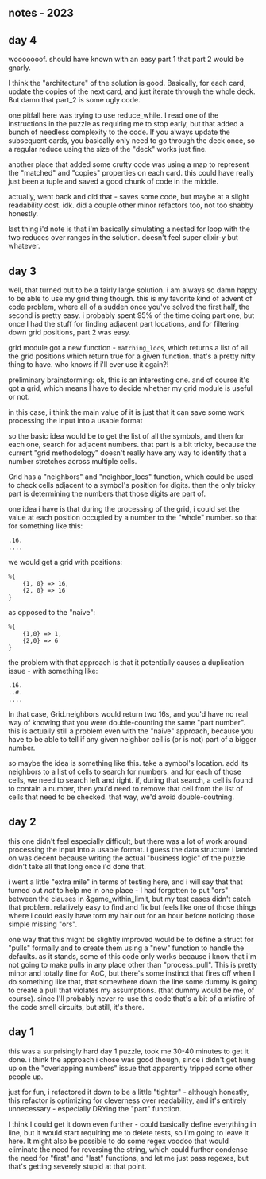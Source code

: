## notes - 2023

## day 4
wooooooof. should have known with an easy part 1 that part 2 would be gnarly.

I think the "architecture" of the solution is good. Basically, for each card, update the copies of the next card, and just iterate through the whole deck. But damn that part_2 is some ugly code.

one pitfall here was trying to use reduce_while. I read one of the instructions in the puzzle as requiring me to stop early, but that added a bunch of needless complexity to the code. If you always update the subsequent cards, you basically only need to go through the deck once, so a regular reduce using the size of the "deck" works just fine.

another place that added some crufty code was using a map to represent the "matched" and "copies" properties on each card. this could have really just been a tuple and saved a good chunk of code in the middle.

actually, went back and did that - saves some code, but maybe at a slight readability cost. idk. did a couple other minor refactors too, not too shabby honestly.

last thing i'd note is that i'm basically simulating a nested for loop with the two reduces over ranges in the solution. doesn't feel super elixir-y but whatever.


## day 3

well, that turned out to be a fairly large solution. i am always so damn happy to be able to use my grid thing though. this is my favorite kind of advent of code problem, where all of a sudden once you've solved the first half, the second is pretty easy. i probably spent 95% of the time doing part one, but once I had the stuff for finding adjacent part locations, and for filtering down grid positions, part 2 was easy.

grid module got a new function - `matching_locs`, which returns a list of all the grid positions which return true for a given function. that's a pretty nifty thing to have. who knows if i'll ever use it again?!

preliminary brainstorming:
ok, this is an interesting one. and of course it's got a grid, which means I have to decide whether my grid module is useful or not.

in this case, i think the main value of it is just that it can save some work processing the input into a usable format

so the basic idea would be to get the list of all the symbols, and then for each one, search for adjacent numbers. that part is a bit tricky, because the current "grid methodology" doesn't really have any way to identify that a number stretches across multiple cells.

Grid has a "neighbors" and "neighbor_locs" function, which could be used to check cells adjacent to a symbol's position for digits. then the only tricky part is determining the numbers that those digits are part of.

one idea i have is that during the processing of the grid, i could set the value at each position occupied by a number to the "whole" number. so that for something like this:

```
.16.
....
```

we would get a grid with positions:
```
%{
    {1, 0} => 16,
    {2, 0} => 16
}
```

as opposed to the "naive":
```
%{
    {1,0} => 1,
    {2,0} => 6
}
```

the problem with that approach is that it potentially causes a duplication issue - with something like:

```
.16.
..#.
....
```
In that case, Grid.neighbors would return two 16s, and you'd have no real way of knowing that you were double-counting the same "part number". this is actually still a problem even with the "naive" approach, because you have to be able to tell if any given neighbor cell is (or is not) part of a bigger number.

so maybe the idea is something like this. take a symbol's location. add its neighbors to a list of cells to search for numbers. and for each of those cells, we need to search left and right. if, during that search, a cell is found to contain a number, then you'd need to remove that cell from the list of cells that need to be checked. that way, we'd avoid double-coutning.

## day 2
this one didn't feel especially difficult, but there was a lot of work around processing the input into a usable format. i guess the data structure i landed on was decent because writing the actual "business logic" of the puzzle didn't take all that long once i'd done that.

i went a little "extra mile" in terms of testing here, and i will say that that turned out _not_ to help me in one place - I had forgotten to put "ors" between the clauses in &game_within_limit, but my test cases didn't catch that problem. relatively easy to find and fix but feels like one of those things where i could easily have torn my hair out for an hour before noticing those simple missing "ors".

one way that this might be slightly improved would be to define a struct for "pulls" formally and to create them using a "new" function to handle the defaults. as it stands, some of this code only works because i know that i'm not going to make pulls in any place other than "process_pull". This is pretty minor and totally fine for AoC, but there's some instinct that fires off when I do something like that, that somewhere down the line some dummy is going to create a pull that violates my assumptions. (that dummy would be me, of course). since I'll probably never re-use this code that's a bit of a misfire of the code smell circuits, but still, it's there.

## day 1

this was a surprisingly hard day 1 puzzle, took me 30-40 minutes to get it done. i think the approach i chose was good though, since i didn't get hung up on the "overlapping numbers" issue that apparently tripped some other people up.

just for fun, i refactored it down to be a little "tighter" - although honestly, this refactor is optimizing for cleverness over readability, and it's entirely unnecessary - especially DRYing the "part" function.

I think I could get it down even further - could basically define everything in line, but it would start requiring me to delete tests, so I'm going to leave it here. It might also be possible to do some regex voodoo that would eliminate the need for reversing the string, which could further condense the need for "first" and "last" functions, and let me just pass regexes, but that's getting severely stupid at that point.